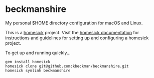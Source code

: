 beckmanshire
============

My personal $HOME directory configuration for macOS and Linux.


This is a [homesick](https://github.com/technicalpickles/homesick) project. Visit the
[homesick documentation](https://github.com/technicalpickles/homesick) for instructions and guidelines for setting up
and configuring a homesick project.


To get up and running quickly...

```shell
gem install homesick
homesick clone git@github.com:kbeckman/beckmanshire.git
homesick symlink beckmanshire
```

